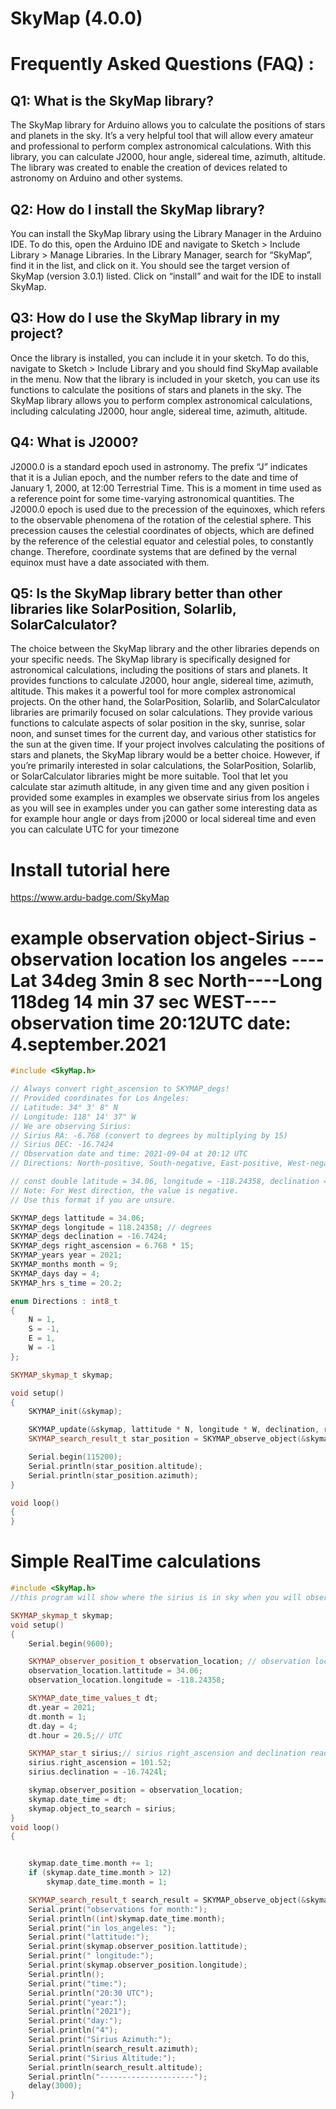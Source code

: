 # SkyMap (4.0.0)
# Frequently Asked Questions (FAQ) :
## Q1: What is the SkyMap library?

The SkyMap library for Arduino allows you to calculate the positions of stars and planets in the sky. It’s a very helpful tool that will allow every amateur and professional to perform complex astronomical calculations. With this library, you can calculate J2000, hour angle, sidereal time, azimuth, altitude. The library was created to enable the creation of devices related to astronomy on Arduino and other systems.

## Q2: How do I install the SkyMap library?

You can install the SkyMap library using the Library Manager in the Arduino IDE. To do this, open the Arduino IDE and navigate to Sketch > Include Library > Manage Libraries. In the Library Manager, search for “SkyMap”, find it in the list, and click on it. You should see the target version of SkyMap (version 3.0.1) listed. Click on “install” and wait for the IDE to install SkyMap.

## Q3: How do I use the SkyMap library in my project?

Once the library is installed, you can include it in your sketch. To do this, navigate to Sketch > Include Library and you should find SkyMap available in the menu. Now that the library is included in your sketch, you can use its functions to calculate the positions of stars and planets in the sky. The SkyMap library allows you to perform complex astronomical calculations, including calculating J2000, hour angle, sidereal time, azimuth, altitude.

## Q4: What is J2000?

J2000.0 is a standard epoch used in astronomy. The prefix “J” indicates that it is a Julian epoch, and the number refers to the date and time of January 1, 2000, at 12:00 Terrestrial Time. This is a moment in time used as a reference point for some time-varying astronomical quantities. The J2000.0 epoch is used due to the precession of the equinoxes, which refers to the observable phenomena of the rotation of the celestial sphere. This precession causes the celestial coordinates of objects, which are defined by the reference of the celestial equator and celestial poles, to constantly change. Therefore, coordinate systems that are defined by the vernal equinox must have a date associated with them.

## Q5: Is the SkyMap library better than other libraries like SolarPosition, Solarlib, SolarCalculator?

The choice between the SkyMap library and the other libraries depends on your specific needs. The SkyMap library is specifically designed for astronomical calculations, including the positions of stars and planets. It provides functions to calculate J2000, hour angle, sidereal time, azimuth, altitude. This makes it a powerful tool for more complex astronomical projects. On the other hand, the SolarPosition, Solarlib, and SolarCalculator libraries are primarily focused on solar calculations. They provide various functions to calculate aspects of solar position in the sky, sunrise, solar noon, and sunset times for the current day, and various other statistics for the sun at the given time. If your project involves calculating the positions of stars and planets, the SkyMap library would be a better choice. However, if you’re primarily interested in solar calculations, the SolarPosition, Solarlib, or SolarCalculator libraries might be more suitable.
Tool that let you calculate star azimuth altitude, in any given time and any given position
i provided some examples
in examples we observate sirius from los angeles
as you will see in examples under you can gather some interesting data as for example hour angle or days from j2000 or local sidereal time and even you can calculate UTC for your timezone

# Install tutorial here

<https://www.ardu-badge.com/SkyMap>

# example observation object-Sirius - observation location los angeles ----Lat 34deg 3min 8 sec North----Long 118deg 14 min  37 sec WEST---- observation time 20:12UTC date: 4.september.2021

```C++
#include <SkyMap.h>

// Always convert right_ascension to SKYMAP_degs!
// Provided coordinates for Los Angeles:
// Latitude: 34° 3' 8" N
// Longitude: 118° 14' 37" W
// We are observing Sirius:
// Sirius RA: -6.768 (convert to degrees by multiplying by 15)
// Sirius DEC: -16.7424
// Observation date and time: 2021-09-04 at 20:12 UTC
// Directions: North-positive, South-negative, East-positive, West-negative

// const double latitude = 34.06, longitude = -118.24358, declination = -16.7424, right_ascension = 6.768 * 15, year = 2021, month = 9, day = 4, time = 20.2;
// Note: For West direction, the value is negative.
// Use this format if you are unsure.

SKYMAP_degs lattitude = 34.06;
SKYMAP_degs longitude = 118.24358; // degrees
SKYMAP_degs declination = -16.7424;
SKYMAP_degs right_ascension = 6.768 * 15;
SKYMAP_years year = 2021;
SKYMAP_months month = 9;
SKYMAP_days day = 4;
SKYMAP_hrs s_time = 20.2;

enum Directions : int8_t
{
    N = 1,
    S = -1,
    E = 1,
    W = -1
};

SKYMAP_skymap_t skymap;

void setup()
{
    SKYMAP_init(&skymap);

    SKYMAP_update(&skymap, lattitude * N, longitude * W, declination, right_ascension, year, month, day, s_time);
    SKYMAP_search_result_t star_position = SKYMAP_observe_object(&skymap);

    Serial.begin(115200);
    Serial.println(star_position.altitude);
    Serial.println(star_position.azimuth);
}

void loop()
{
}
```

# Simple RealTime calculations

```C++
#include <SkyMap.h>
//this program will show where the sirius is in sky when you will observe him exactly at same day and same time of month for every month

SKYMAP_skymap_t skymap;
void setup()
{
    Serial.begin(9600);

    SKYMAP_observer_position_t observation_location; // observation location -- los angeles 
    observation_location.lattitude = 34.06;
    observation_location.longitude = -118.24358;

    SKYMAP_date_time_values_t dt;
    dt.year = 2021;
    dt.month = 1;
    dt.day = 4;
    dt.hour = 20.5;// UTC

    SKYMAP_star_t sirius;// sirius right_ascension and declination read from astronmical data site // note that i changed RA from hours to degrees
    sirius.right_ascension = 101.52;
    sirius.declination = -16.7424l;

    skymap.observer_position = observation_location;
    skymap.date_time = dt;
    skymap.object_to_search = sirius;
}
void loop()
{


    skymap.date_time.month += 1;
    if (skymap.date_time.month > 12)
        skymap.date_time.month = 1;

    SKYMAP_search_result_t search_result = SKYMAP_observe_object(&skymap);
    Serial.print("observations for month:");
    Serial.println((int)skymap.date_time.month);
    Serial.print("in los_angeles: ");
    Serial.print("lattitude:");
    Serial.print(skymap.observer_position.lattitude);
    Serial.print(" longitude:");
    Serial.print(skymap.observer_position.longitude);
    Serial.println();
    Serial.print("time:");
    Serial.println("20:30 UTC");
    Serial.print("year:");
    Serial.println("2021");
    Serial.print("day:");
    Serial.println("4");
    Serial.print("Sirius Azimuth:");
    Serial.println(search_result.azimuth);
    Serial.print("Sirius Altitude:");
    Serial.println(search_result.altitude);
    Serial.println("---------------------");
    delay(3000);
}
```
